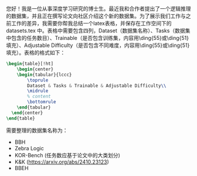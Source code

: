 您好！我是一位从事深度学习研究的博士生。最近我和合作者提出了一个逻辑推理的数据集，并且正在撰写论文向社区介绍这个新的数据集。为了展示我们工作与之前工作的差异，我需要你帮我总结一个latex表格，并保存在工作空间下的 datasets.tex 中。表格中需要包含四列，Dataset（数据集名称）、Tasks（数据集中包含的任务数目）、Trainable（是否包含训练集，内容用\ding{55}或\ding{51}填充）、Adjustable Difficulty（是否包含不同难度，内容用\ding{55}或\ding{51}填充）。表格的格式如下：

```tex
\begin{table}[!ht]
    \begin{center}
    \begin{tabular}{lccc}
        \toprule
        Dataset & Tasks & Trainable & Adjustable Difficulty\\
        \midrule
        % content
        \bottomrule
    \end{tabular}
  \end{center}
\end{table}
```

需要整理的数据集名称为：
- BBH
- Zebra Logic
- KOR-Bench (任务数应基于论文中的大类划分)
- K&K (https://arxiv.org/abs/2410.23123)
- BBEH